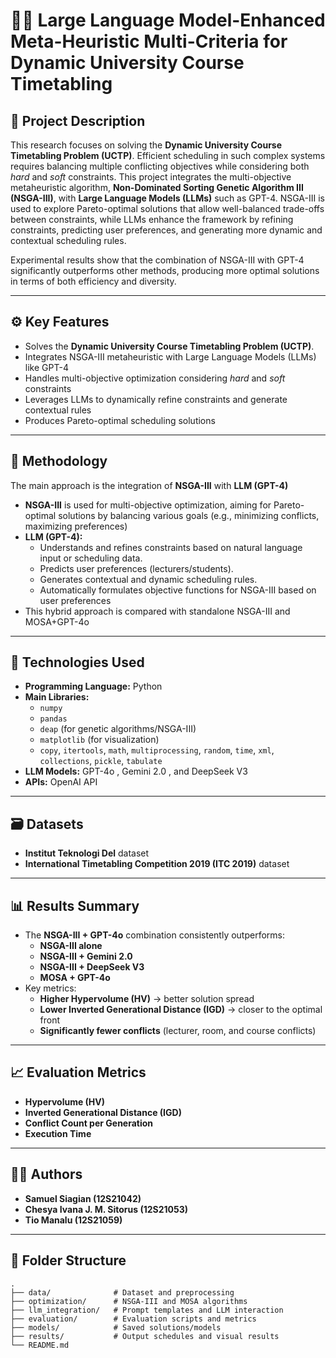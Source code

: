 # 🧠📅 Large Language Model-Enhanced Meta-Heuristic Multi-Criteria for Dynamic University Course Timetabling

## 📘 Project Description

This research focuses on solving the **Dynamic University Course Timetabling Problem (UCTP)**. Efficient scheduling in such complex systems requires balancing multiple conflicting objectives while considering both *hard* and *soft* constraints. This project integrates the multi-objective metaheuristic algorithm, **Non-Dominated Sorting Genetic Algorithm III (NSGA-III)**, with **Large Language Models (LLMs)** such as GPT-4. NSGA-III is used to explore Pareto-optimal solutions that allow well-balanced trade-offs between constraints, while LLMs enhance the framework by refining constraints, predicting user preferences, and generating more dynamic and contextual scheduling rules.

Experimental results show that the combination of NSGA-III with GPT-4 significantly outperforms other methods, producing more optimal solutions in terms of both efficiency and diversity.

---

## ⚙️ Key Features

- Solves the **Dynamic University Course Timetabling Problem (UCTP)**.
- Integrates NSGA-III metaheuristic with Large Language Models (LLMs) like GPT-4
- Handles multi-objective optimization considering *hard* and *soft* constraints 
- Leverages LLMs to dynamically refine constraints and generate contextual rules 
- Produces Pareto-optimal scheduling solutions 

---

## 🧪 Methodology

The main approach is the integration of **NSGA-III** with **LLM (GPT-4)** 

- **NSGA-III** is used for multi-objective optimization, aiming for Pareto-optimal solutions by balancing various goals (e.g., minimizing conflicts, maximizing preferences) 
- **LLM (GPT-4):**
  - Understands and refines constraints based on natural language input or scheduling data.
  - Predicts user preferences (lecturers/students).
  - Generates contextual and dynamic scheduling rules.
  - Automatically formulates objective functions for NSGA-III based on user preferences 
- This hybrid approach is compared with standalone NSGA-III and MOSA+GPT-4o

---

## 🧰 Technologies Used

- **Programming Language:** Python 
- **Main Libraries:**
  - `numpy` 
  - `pandas` 
  - `deap` (for genetic algorithms/NSGA-III) 
  - `matplotlib` (for visualization) 
  - `copy`, `itertools`, `math`, `multiprocessing`, `random`, `time`, `xml`, `collections`, `pickle`, `tabulate`
- **LLM Models:** GPT-4o , Gemini 2.0 , and DeepSeek V3 
- **APIs:** OpenAI API 
---

## 🗃️ Datasets

- **Institut Teknologi Del** dataset 
- **International Timetabling Competition 2019 (ITC 2019)** dataset 

---

## 📊 Results Summary

- The **NSGA-III + GPT-4o** combination consistently outperforms:
  - **NSGA-III alone**
  - **NSGA-III + Gemini 2.0**
  - **NSGA-III + DeepSeek V3**
  - **MOSA + GPT-4o**
- Key metrics:
  - **Higher Hypervolume (HV)** → better solution spread 
  - **Lower Inverted Generational Distance (IGD)** → closer to the optimal front 
  - **Significantly fewer conflicts** (lecturer, room, and course conflicts) 

---

## 📈 Evaluation Metrics

- **Hypervolume (HV)**
- **Inverted Generational Distance (IGD)**
- **Conflict Count per Generation**
- **Execution Time**

---

## 👨‍💻 Authors

- **Samuel Siagian (12S21042)**
- **Chesya Ivana J. M. Sitorus (12S21053)**
- **Tio Manalu (12S21059)**

---

## 📂 Folder Structure

```plaintext
.
├── data/              # Dataset and preprocessing
├── optimization/      # NSGA-III and MOSA algorithms
├── llm_integration/   # Prompt templates and LLM interaction
├── evaluation/        # Evaluation scripts and metrics
├── models/            # Saved solutions/models
├── results/           # Output schedules and visual results
└── README.md

